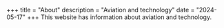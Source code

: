 +++
title = "About"
description = "Aviation and technology"
date = "2024-05-17"
+++
This website has information about aviation and technology.


